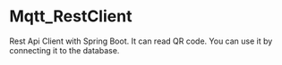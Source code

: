 # Mqtt_RestClient
Rest Api Client with Spring Boot. It can read QR code. You can use it by connecting it to the database.
